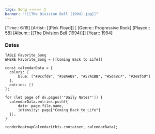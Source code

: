 ```yaml
---
tags: Song ⭐⭐⭐⭐⭐ 💛
banner: "![[The Division Bell (1994).jpg]]"
---
```

[Time:: 6:19]
[Artist:: [[Pink Floyd]] ]
[Genre:: Progressive Rock]
[Played:: 58]
[Album:: [[The Division Bell (1994)]]]
[Year:: 1994]
### Dates
````dataview
TABLE Favorite_Song
WHERE Favorite_Song = [[Coming Back to Life]]
````

  ```dataviewjs
const calendarData = { 
	colors: { 
		blue: ["#9ccfd8", "#5BAAB8", "#57A1BB", "#5da8c7", "#3e8fb0"] 
	}, 
	entries: [] 
}; 

for (let page of dv.pages('"Daily Notes"')) { 
	calendarData.entries.push({ 
		date: page.file.name, 
		intensity: page["Coming_Back_to_Life"]
	}); 
} 

renderHeatmapCalendar(this.container, calendarData);
```

